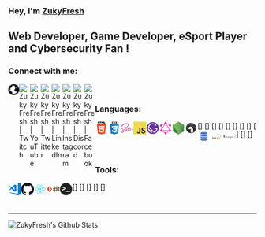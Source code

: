 ### Hey, I'm [ZukyFresh][website]                                              

## Web Developer, Game Developer, eSport Player and Cybersecurity Fan !

### Connect with me:

[<img align="left" alt="ZukyFresh | Website" width="22px" src="https://raw.githubusercontent.com/iconic/open-iconic/master/svg/globe.svg" />][website]
[<img align="left" alt="ZukyFresh | Twitch" width="22px" src="https://cdn.jsdelivr.net/npm/simple-icons@3.4.0/icons/twitch.svg" />][twitch]
[<img align="left" alt="ZukyFresh | YouTube" width="22px" src="https://cdn.jsdelivr.net/npm/simple-icons@v3/icons/youtube.svg" />][youtube]
[<img align="left" alt="ZukyFresh | Twitter" width="22px" src="https://cdn.jsdelivr.net/npm/simple-icons@v3/icons/twitter.svg" />][twitter]
[<img align="left" alt="ZukyFresh | LinkedIn" width="22px" src="https://cdn.jsdelivr.net/npm/simple-icons@v3/icons/linkedin.svg" />][linkedin]
[<img align="left" alt="ZukyFresh | Instagram" width="22px" src="https://cdn.jsdelivr.net/npm/simple-icons@v3/icons/instagram.svg" />][instagram]
[<img align="left" alt="ZukyFresh | Discord" width="22px" src="https://cdn.jsdelivr.net/npm/simple-icons@3.4.0/icons/discord.svg" />][discord]
[<img align="left" alt="ZukyFresh | Facebook" width="22px" src="https://cdn.jsdelivr.net/npm/simple-icons@3.4.0/icons/facebook.svg" />][facebook]

<br />

### Languages:

[<img align="left" alt="HTML5" width="26px" src="https://raw.githubusercontent.com/github/explore/80688e429a7d4ef2fca1e82350fe8e3517d3494d/topics/html/html.png" />]
[<img align="left" alt="CSS3" width="26px" src="https://raw.githubusercontent.com/github/explore/80688e429a7d4ef2fca1e82350fe8e3517d3494d/topics/css/css.png" />]
[<img align="left" alt="Sass" width="26px" src="https://raw.githubusercontent.com/github/explore/80688e429a7d4ef2fca1e82350fe8e3517d3494d/topics/sass/sass.png" />]
[<img align="left" alt="JavaScript" width="26px" src="https://raw.githubusercontent.com/github/explore/80688e429a7d4ef2fca1e82350fe8e3517d3494d/topics/javascript/javascript.png" />]
[<img align="left" alt="Gatsby" width="26px" src="https://raw.githubusercontent.com/github/explore/e94815998e4e0713912fed477a1f346ec04c3da2/topics/gatsby/gatsby.png" />]
[<img align="left" alt="GraphQL" width="26px" src="https://raw.githubusercontent.com/github/explore/80688e429a7d4ef2fca1e82350fe8e3517d3494d/topics/graphql/graphql.png" />]
[<img align="left" alt="Node.js" width="26px" src="https://raw.githubusercontent.com/github/explore/80688e429a7d4ef2fca1e82350fe8e3517d3494d/topics/nodejs/nodejs.png" />]
[<img align="left" alt="Deno" width="26px" src="https://raw.githubusercontent.com/github/explore/361e2821e2dea67711cde99c9c40ed357061cf27/topics/deno/deno.png" />]
[<img align="left" alt="SQL" width="26px" src="https://raw.githubusercontent.com/github/explore/80688e429a7d4ef2fca1e82350fe8e3517d3494d/topics/sql/sql.png" />]
[<img align="left" alt="MySQL" width="26px" src="https://raw.githubusercontent.com/github/explore/80688e429a7d4ef2fca1e82350fe8e3517d3494d/topics/mysql/mysql.png" />]
[<img align="left" alt="MongoDB" width="26px" src="https://raw.githubusercontent.com/github/explore/80688e429a7d4ef2fca1e82350fe8e3517d3494d/topics/mongodb/mongodb.png" />]

<br />

### Tools:

[<img align="left" alt="Visual Studio Code" width="26px" src="https://raw.githubusercontent.com/github/explore/80688e429a7d4ef2fca1e82350fe8e3517d3494d/topics/visual-studio-code/visual-studio-code.png" />]
[<img align="left" alt="GitHub" width="26px" src="https://raw.githubusercontent.com/github/explore/78df643247d429f6cc873026c0622819ad797942/topics/github/github.png" />]
[<img align="left" alt="React" width="26px" src="https://raw.githubusercontent.com/github/explore/80688e429a7d4ef2fca1e82350fe8e3517d3494d/topics/react/react.png" />]
[<img align="left" alt="Git" width="26px" src="https://raw.githubusercontent.com/github/explore/80688e429a7d4ef2fca1e82350fe8e3517d3494d/topics/git/git.png" />]
[<img align="left" alt="HTML5" width="26px" src="https://raw.githubusercontent.com/github/explore/80688e429a7d4ef2fca1e82350fe8e3517d3494d/topics/terminal/terminal.png" />]

<br />

---

<img align="left" alt="ZukyFresh's Github Stats" src="https://github-readme-stats.vercel.app/api?username=zukyfresh&count_private=true&show_icons=true&theme=tokyonight&hide_border=true" />

[website]: https://zukyfresh.cz
[twitter]: https://twitter.com/FreshZuky
[facebook]: https://facebook.com/ZukyFresh
[youtube]: https://youtube.com/channel/UCTAkC1lXbI4UueiSCvF7fCA
[instagram]: https://instagram.com/zukyfresh/
[linkedin]: https://linkedin.com/in/filip-opluštil-49a9661b3
[twitch]: https://twitch.tv/ZukyFresh
[discord]: https://discord.gg/SzcSEZ
